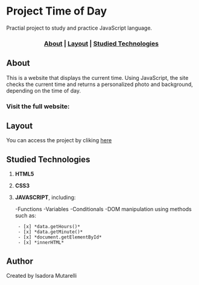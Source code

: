 # Project Time of Day

Practial project to study and practice JavaScript  language.

### <p align="center">[About](#About) | [Layout](#layout) | [Studied Technologies](#studied-technologies)

## About
This is a website that displays the current time. Using JavaScript, the site checks the current time and returns a personalized photo and background, depending on the time of day.

### Visit the full website:<a href="https://hours-of-day.netlify.app/" target="_blank"></a>

## Layout
You can access the project by cliking <a href="https://hours-of-day.netlify.app/" target="_blank"> here </a>

## Studied Technologies
1. **HTML5**
2. **CSS3**
3. **JAVASCRIPT**, including:
   
    -Functions
    -Variables
    -Conditionals
    -DOM manipulation using methods such as:
   
        - [x] *data.getHours()*
        - [x] *data.getMinute()*
        - [x] *document.getElementById*
        - [x] *innerHTML*


## Author
Created by Isadora Mutarelli
